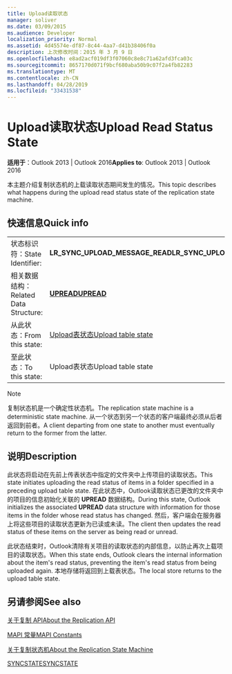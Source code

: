 ```yaml
---
title: Upload读取状态
manager: soliver
ms.date: 03/09/2015
ms.audience: Developer
localization_priority: Normal
ms.assetid: 4d45574e-df87-8c44-4aa7-d41b38406f0a
description: 上次修改时间：2015 年 3 月 9 日
ms.openlocfilehash: e8ad2acf019df3f07060c8e8c71a62afd3fca03c
ms.sourcegitcommit: 8657170d071f9bcf680aba50b9c07f2a4fb82283
ms.translationtype: MT
ms.contentlocale: zh-CN
ms.lasthandoff: 04/28/2019
ms.locfileid: "33431538"
---
```

# <a name="upload-read-status-state"></a><span data-ttu-id="efcd4-103">Upload读取状态</span><span class="sxs-lookup"><span data-stu-id="efcd4-103">Upload Read Status State</span></span>

  
  
<span data-ttu-id="efcd4-104">**适用于**：Outlook 2013 | Outlook 2016</span><span class="sxs-lookup"><span data-stu-id="efcd4-104">**Applies to**: Outlook 2013 | Outlook 2016</span></span> 
  
 <span data-ttu-id="efcd4-105">本主题介绍复制状态机的上载读取状态期间发生的情况。</span><span class="sxs-lookup"><span data-stu-id="efcd4-105">This topic describes what happens during the upload read status state of the replication state machine.</span></span> 
  
## <a name="quick-info"></a><span data-ttu-id="efcd4-106">快速信息</span><span class="sxs-lookup"><span data-stu-id="efcd4-106">Quick info</span></span>

|||
|:-----|:-----|
|<span data-ttu-id="efcd4-107">状态标识符：</span><span class="sxs-lookup"><span data-stu-id="efcd4-107">State Identifier:</span></span>  <br/> |<span data-ttu-id="efcd4-108">**LR_SYNC_UPLOAD_MESSAGE_READ**</span><span class="sxs-lookup"><span data-stu-id="efcd4-108">**LR_SYNC_UPLOAD_MESSAGE_READ**</span></span> <br/> |
|<span data-ttu-id="efcd4-109">相关数据结构：</span><span class="sxs-lookup"><span data-stu-id="efcd4-109">Related Data Structure:</span></span>  <br/> |<span data-ttu-id="efcd4-110">**[UPREAD](upread.md)**</span><span class="sxs-lookup"><span data-stu-id="efcd4-110">**[UPREAD](upread.md)**</span></span> <br/> |
|<span data-ttu-id="efcd4-111">从此状态：</span><span class="sxs-lookup"><span data-stu-id="efcd4-111">From this state:</span></span>  <br/> |[<span data-ttu-id="efcd4-112">Upload表状态</span><span class="sxs-lookup"><span data-stu-id="efcd4-112">Upload table state</span></span>](upload-table-state.md) <br/> |
|<span data-ttu-id="efcd4-113">至此状态：</span><span class="sxs-lookup"><span data-stu-id="efcd4-113">To this state:</span></span>  <br/> |<span data-ttu-id="efcd4-114">Upload表状态</span><span class="sxs-lookup"><span data-stu-id="efcd4-114">Upload table state</span></span>  <br/> |
   
> [!NOTE]
> <span data-ttu-id="efcd4-115">复制状态机是一个确定性状态机。</span><span class="sxs-lookup"><span data-stu-id="efcd4-115">The replication state machine is a deterministic state machine.</span></span> <span data-ttu-id="efcd4-116">从一个状态到另一个状态的客户端最终必须从后者返回到前者。</span><span class="sxs-lookup"><span data-stu-id="efcd4-116">A client departing from one state to another must eventually return to the former from the latter.</span></span> 
  
## <a name="description"></a><span data-ttu-id="efcd4-117">说明</span><span class="sxs-lookup"><span data-stu-id="efcd4-117">Description</span></span>

<span data-ttu-id="efcd4-118">此状态将启动在先前上传表状态中指定的文件夹中上传项目的读取状态。</span><span class="sxs-lookup"><span data-stu-id="efcd4-118">This state initiates uploading the read status of items in a folder specified in a preceding upload table state.</span></span> <span data-ttu-id="efcd4-119">在此状态中，Outlook读取状态已更改的文件夹中的项目的信息初始化关联的 **UPREAD** 数据结构。</span><span class="sxs-lookup"><span data-stu-id="efcd4-119">During this state, Outlook initializes the associated **UPREAD** data structure with information for those items in the folder whose read status has changed.</span></span> <span data-ttu-id="efcd4-120">然后，客户端会在服务器上将这些项目的读取状态更新为已读或未读。</span><span class="sxs-lookup"><span data-stu-id="efcd4-120">The client then updates the read status of these items on the server as being read or unread.</span></span> 
  
<span data-ttu-id="efcd4-121">此状态结束时，Outlook清除有关项目的读取状态的内部信息，以防止再次上载项目的读取状态。</span><span class="sxs-lookup"><span data-stu-id="efcd4-121">When this state ends, Outlook clears the internal information about the item's read status, preventing the item's read status from being uploaded again.</span></span> <span data-ttu-id="efcd4-122">本地存储将返回到上载表状态。</span><span class="sxs-lookup"><span data-stu-id="efcd4-122">The local store returns to the upload table state.</span></span>
  
## <a name="see-also"></a><span data-ttu-id="efcd4-123">另请参阅</span><span class="sxs-lookup"><span data-stu-id="efcd4-123">See also</span></span>



[<span data-ttu-id="efcd4-124">关于复制 API</span><span class="sxs-lookup"><span data-stu-id="efcd4-124">About the Replication API</span></span>](about-the-replication-api.md)
  
[<span data-ttu-id="efcd4-125">MAPI 常量</span><span class="sxs-lookup"><span data-stu-id="efcd4-125">MAPI Constants</span></span>](mapi-constants.md)
  
[<span data-ttu-id="efcd4-126">关于复制状态机</span><span class="sxs-lookup"><span data-stu-id="efcd4-126">About the Replication State Machine</span></span>](about-the-replication-state-machine.md)
  
[<span data-ttu-id="efcd4-127">SYNCSTATE</span><span class="sxs-lookup"><span data-stu-id="efcd4-127">SYNCSTATE</span></span>](syncstate.md)

